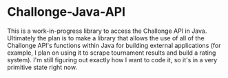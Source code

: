 # Challonge-Java-API
This is a work-in-progress library to access the Challonge API in Java.  Ultimately the plan is to make a library that allows the use of all of the Challonge API's functions within Java for building external applications (for example, I plan on using it to scrape tournament results and build a rating system).  I'm still figuring out exactly how I want to code it, so it's in a very primitive state right now.
